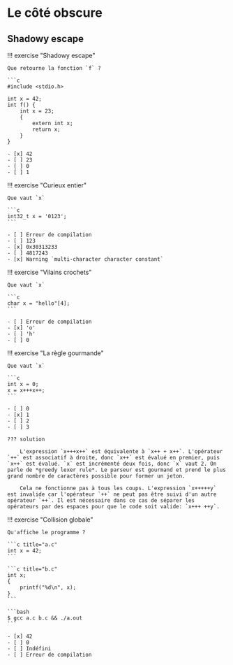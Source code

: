 # Le côté obscure

## Shadowy escape


!!! exercise "Shadowy escape"

    Que retourne la fonction `f` ?

    ```c
    #include <stdio.h>

    int x = 42;
    int f() {
        int x = 23;
        {
            extern int x;
            return x;
        }
    }

    - [x] 42
    - [ ] 23
    - [ ] 0
    - [ ] 1

!!! exercise "Curieux entier"

    Que vaut `x`

    ```c
    int32_t x = '0123';
    ```

    - [ ] Erreur de compilation
    - [ ] 123
    - [x] 0x30313233
    - [ ] 4817243
    - [x] Warning `multi-character character constant`

!!! exercise "Vilains crochets"

    Que vaut `x`

    ```c
    char x = "hello"[4];
    ```

    - [ ] Erreur de compilation
    - [x] 'o'
    - [ ] 'h'
    - [ ] 0

!!! exercise "La règle gourmande"

    Que vaut `x`

    ```c
    int x = 0;
    x = x+++x++;
    ```

    - [ ] 0
    - [x] 1
    - [ ] 2
    - [ ] 3

    ??? solution

        L'expression `x+++x++` est équivalente à `x++ + x++`. L'opérateur `++` est associatif à droite, donc `x++` est évalué en premier, puis `x++` est évalué. `x` est incrémenté deux fois, donc `x` vaut 2. On parle de *greedy lexer rule*. Le parseur est gourmand et prend le plus grand nombre de caractères possible pour former un jeton.

        Cela ne fonctionne pas à tous les coups. L'expression `x+++++y` est invalide car l'opérateur `++` ne peut pas être suivi d'un autre opérateur `++`. Il est nécessaire dans ce cas de séparer les opérateurs par des espaces pour que le code soit valide: `x+++ ++y`.

!!! exercise "Collision globale"

    Qu'affiche le programme ?

    ```c title="a.c"
    int x = 42;
    ```

    ```c title="b.c"
    int x;
    {
        printf("%d\n", x);
    }
    ```

    ```bash
    $ gcc a.c b.c && ./a.out
    ```

    - [x] 42
    - [ ] 0
    - [ ] Indéfini
    - [ ] Erreur de compilation